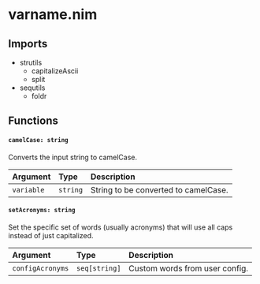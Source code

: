 # varname.nim

## Imports

- strutils
    - capitalizeAscii
    - split
- sequtils
    - foldr

## Functions

#### `camelCase: string`

Converts the input string to camelCase.

| Argument   | Type     | Description                          |
| :--------- | :------- | :----------------------------------- |
| `variable` | `string` | String to be converted to camelCase. |

#### `setAcronyms: string`

Set the specific set of words (usually acronyms) that will use all caps instead of just capitalized.

| Argument            | Type          | Description                    |
| :------------------ | :------------ | :----------------------------- |
| `configAcronyms` | `seq[string]` | Custom words from user config. |
